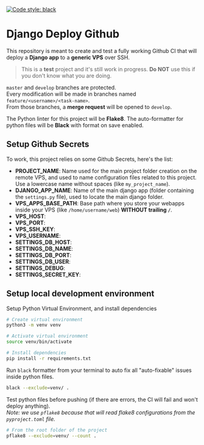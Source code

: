 [![Code style: black](https://img.shields.io/badge/code%20style-black-000000.svg)](https://github.com/psf/black)


# Django Deploy Github
This repository is meant to create and test a fully working Github CI that will deploy a **Django app** to a **generic VPS** over SSH.

> This is a **test** project and it's still work in progress. **Do NOT** use this if you don't know what you are doing.

`master` and `develop` branches are protected.\
Every modification will be made in branches named `feature/<username>/<task-name>`.\
From those branches, a **merge request** will be opened to `develop`.

The Python linter for this project will be **Flake8**. The auto-formatter for python files will be **Black** with format on save enabled. 


## Setup Github Secrets
To work, this project relies on some Github Secrets, here's the list:

- **PROJECT_NAME**: Name used for the main project folder creation on the remote VPS, and used to name configuration files related to this project. Use a lowercase name without spaces (like `my_project_name`).
- **DJANGO_APP_NAME**: Name of the main django app (folder containing the `settings.py` file), used to locate the main django folder.
- **VPS_APPS_BASE_PATH**: Base path where you store your webapps inside your VPS (like `/home/username/web`) **WITHOUT trailing `/`**.
- **VPS_HOST**:
- **VPS_PORT**:
- **VPS_SSH_KEY**:
- **VPS_USERNAME**:
- **SETTINGS_DB_HOST**:
- **SETTINGS_DB_NAME**:
- **SETTINGS_DB_PORT**:
- **SETTINGS_DB_USER**:
- **SETTINGS_DEBUG**:
- **SETTINGS_SECRET_KEY**:


## Setup local development environment
Setup Python Virtual Environment, and install dependencies
```sh
# Create virtual environment
python3 -m venv venv

# Activate virtual environment
source venv/bin/activate

# Install dependencies
pip install -r requirements.txt
```

Run `black` formatter from your terminal to auto fix all "auto-fixable" issues inside python files.
```sh
black --exclude=venv/ .
```

Test python files before pushing (if there are errors, the CI will fail and won't deploy anything).\
*Note: we use `pflake8` because that will read flake8 configurations from the `pyproject.toml` file.*
```sh
# From the root folder of the project
pflake8 --exclude=venv/ --count .
```
